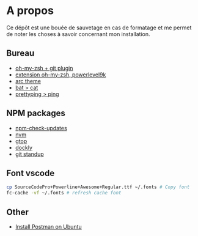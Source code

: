 # A propos

Ce dépôt est une bouée de sauvetage en cas de formatage et me permet de noter les choses à savoir concernant mon installation.

## Bureau

- [oh-my-zsh + git plugin](https://github.com/robbyrussell/oh-my-zsh/wiki/Plugin:git)
- [extension oh-my-zsh, powerlevel9k](https://github.com/bhilburn/powerlevel9k)
- [arc theme](https://github.com/horst3180/arc-theme)
- [bat > cat](https://github.com/sharkdp/bat)
- [prettyping > ping](http://denilson.sa.nom.br/prettyping/)

## NPM packages

- [npm-check-updates](https://www.npmjs.com/package/npm-check-updates)
- [nvm](https://github.com/creationix/nvm)
- [gtop](https://github.com/aksakalli/gtop)
- [dockly](https://github.com/lirantal/dockly)
- [git standup](https://github.com/kamranahmedse/git-standup)

## Font vscode

```bash
cp SourceCodePro+Powerline+Awesome+Regular.ttf ~/.fonts # Copy font
fc-cache -vf ~/.fonts # refresh cache font
```

## Other

- [Install Postman on Ubuntu](https://blog.bluematador.com/posts/postman-how-to-install-on-ubuntu-1604/)
